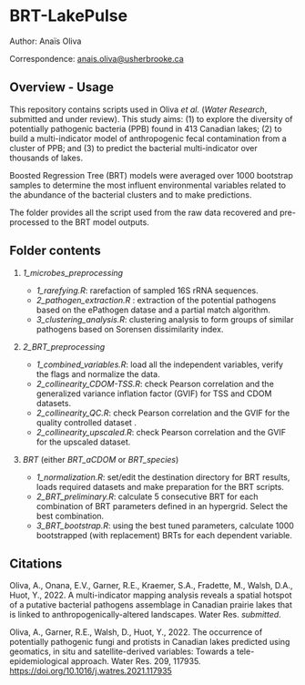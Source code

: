 # BRT-LakePulse

Author: Anaïs Oliva

Correspondence: anais.oliva@usherbrooke.ca

## Overview - Usage
This repository contains scripts used in Oliva *et al.* (*Water Research*, submitted and under review).
This study aims: (1) to explore the diversity of potentially pathogenic bacteria (PPB) found in 413 Canadian lakes; (2) to build a multi-indicator model of anthropogenic fecal contamination from a cluster of PPB; and (3) to predict the bacterial multi-indicator over thousands of lakes. 

Boosted Regression Tree (BRT) models were averaged over 1000 bootstrap samples to determine the most influent environmental variables related to the abundance of the bacterial clusters and to make predictions.

The folder provides all the script used from the raw data recovered and pre-processed to the BRT model outputs.

## Folder contents

1. *1_microbes_preprocessing*
   - *1_rarefying.R*: rarefaction of sampled 16S rRNA sequences.
   - *2_pathogen_extraction.R* : extraction of the potential pathogens based on the ePathogen datase and a partial match algorithm.
   - *3_clustering_analysis.R*: clustering analysis to form groups of similar pathogens based on Sorensen dissimilarity index.
   
3. *2_BRT_preprocessing*
   - *1_combined_variables.R*: load all the independent variables, verify the flags and normalize the data.
   - *2_collinearity_CDOM-TSS.R*: check Pearson correlation and the generalized variance inflation factor (GVIF) for TSS and CDOM datasets.
   - *2_collinearity_QC.R*: check Pearson correlation and the GVIF for the quality controlled dataset .
   - *2_collinearity_upscaled.R*: check Pearson correlation and the GVIF for the upscaled dataset.
    
5. *BRT* (either *BRT_aCDOM* or *BRT_species*)
   - *1_normalization.R*: set/edit the destination directory for BRT results, loads required datasets and make preparation for the BRT scripts.
   - *2_BRT_preliminary.R*: calculate 5 consecutive BRT for each combination of BRT parameters defined in an hypergrid. Select the best combination.
   - *3_BRT_bootstrap.R*: using the best tuned parameters, calculate 1000 bootstrapped (with replacement) BRTs for each dependent variable.

## Citations
Oliva, A., Onana, E.V., Garner, R.E., Kraemer, S.A., Fradette, M., Walsh, D.A., Huot, Y., 2022. A multi-indicator mapping analysis reveals a spatial hotspot of a putative bacterial pathogens assemblage in Canadian prairie lakes that is linked to anthropogenically-altered landscapes. Water Res. *submitted*.

Oliva, A., Garner, R.E., Walsh, D., Huot, Y., 2022. The occurrence of potentially pathogenic fungi and protists in Canadian lakes predicted using geomatics, in situ and satellite-derived variables: Towards a tele-epidemiological approach. Water Res. 209, 117935. https://doi.org/10.1016/j.watres.2021.117935
